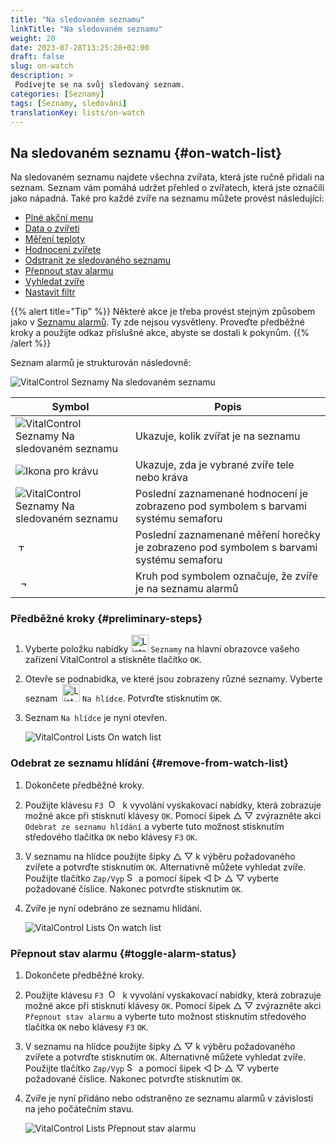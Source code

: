 ```yaml
---
title: "Na sledovaném seznamu"
linkTitle: "Na sledovaném seznamu"
weight: 20
date: 2023-07-28T13:25:28+02:00
draft: false
slug: on-watch
description: >
 Podívejte se na svůj sledovaný seznam.
categories: [Seznamy]
tags: [Seznamy, sledování]
translationKey: lists/on-watch
---
```

## Na sledovaném seznamu {#on-watch-list}

Na sledovaném seznamu najdete všechna zvířata, která jste ručně přidali na seznam. Seznam vám pomáhá udržet přehled o zvířatech, která jste označili jako nápadná. Také pro každé zvíře na seznamu můžete provést následující:

- [Plné akční menu](../alarm/#full-action-menu)
- [Data o zvířeti](../alarm/#animal-data)
- [Měření teploty](../alarm/#take-temperature)
- [Hodnocení zvířete](../alarm/#rate-animal)
- [Odstranit ze sledovaného seznamu](#remove-from-watch-list)
- [Přepnout stav alarmu](#toggle-alarm-status)
- [Vyhledat zvíře](../alarm/#search-animal)
- [Nastavit filtr](../alarm/#set-filter)

{{% alert title="Tip" %}}
Některé akce je třeba provést stejným způsobem jako v [Seznamu alarmů](../alarm). Ty zde nejsou vysvětleny. Proveďte předběžné kroky a použijte odkaz příslušné akce, abyste se dostali k pokynům.
{{% /alert %}}

Seznam alarmů je strukturován následovně:

   ![VitalControl Seznamy Na sledovaném seznamu](../images/onwatchstructure.png "Struktura sledovaného seznamu")

|Symbol   | Popis
|---------|-----
| ![VitalControl Seznamy Na sledovaném seznamu](../images/kopf.png "Počet zvířat ve stádě") | Ukazuje, kolik zvířat je na seznamu
| ![Ikona pro krávu](../images/kopf2.png "Hlava krávy") | Ukazuje, zda je vybrané zvíře tele nebo kráva
| ![VitalControl Seznamy Na sledovaném seznamu](../images/auge.png "Hodnocení") | Poslední zaznamenané hodnocení je zobrazeno pod symbolem s barvami systému semaforu
| &nbsp;<img src="/icons/actions/temperature.svg" width="12" align="bottom" alt="Tělesná teplota" title="Tělesná teplota" /> | Poslední zaznamenané měření horečky je zobrazeno pod symbolem s barvami systému semaforu
| &nbsp;&nbsp;<img src="/icons/header/alarm.svg" width="8" align="bottom" alt="Zobrazení zvířete na alarmu" title="Zvíře na alarmu" /> | Kruh pod symbolem označuje, že zvíře je na seznamu alarmů

### Předběžné kroky {#preliminary-steps}

1. Vyberte položku nabídky <img src="/icons/main/lists.svg" width="28" align="bottom" alt="Lists" /> `Seznamy` na hlavní obrazovce vašeho zařízení VitalControl a stiskněte tlačítko `OK`.

2. Otevře se podnabídka, ve které jsou zobrazeny různé seznamy. Vyberte seznam &nbsp;<img src="/icons/lists/onwatch.svg" width="28" align="bottom" alt="List 'On watch'" /> `Na hlídce`. Potvrďte stisknutím `OK`.

3. Seznam `Na hlídce` je nyní otevřen.

   ![VitalControl Lists On watch list](../images/firststeps2.png "Předběžné kroky")

### Odebrat ze seznamu hlídání {#remove-from-watch-list}

1. Dokončete předběžné kroky.

2. Použijte klávesu `F3` &nbsp;<img src="/icons/footer/open-popup.svg" width="15" align="bottom" alt="Open popup" />&nbsp; k vyvolání vyskakovací nabídky, která zobrazuje možné akce při stisknutí klávesy `OK`. Pomocí šipek △ ▽ zvýrazněte akci `Odebrat ze seznamu hlídání` a vyberte tuto možnost stisknutím středového tlačítka `OK` nebo klávesy `F3` `OK`.

3. V seznamu na hlídce použijte šipky △ ▽ k výběru požadovaného zvířete a potvrďte stisknutím `OK`. Alternativně můžete vyhledat zvíře. Použijte tlačítko `Zap/Vyp` <img src="/icons/footer/search.svg" width="15" align="bottom" alt="Search" /> a pomocí šipek ◁ ▷ △ ▽ vyberte požadované číslice. Nakonec potvrďte stisknutím `OK`.

4. Zvíře je nyní odebráno ze seznamu hlídání.

   ![VitalControl Lists On watch list](../images/remove.png "Odebrat ze seznamu hlídání")

### Přepnout stav alarmu {#toggle-alarm-status}

1. Dokončete předběžné kroky.

2. Použijte klávesu `F3` &nbsp;<img src="/icons/footer/open-popup.svg" width="15" align="bottom" alt="Open popup" />&nbsp; k vyvolání vyskakovací nabídky, která zobrazuje možné akce při stisknutí klávesy `OK`. Pomocí šipek △ ▽ zvýrazněte akci `Přepnout stav alarmu` a vyberte tuto možnost stisknutím středového tlačítka `OK` nebo klávesy `F3` `OK`.

3. V seznamu na hlídce použijte šipky △ ▽ k výběru požadovaného zvířete a potvrďte stisknutím `OK`. Alternativně můžete vyhledat zvíře. Použijte tlačítko `Zap/Vyp` <img src="/icons/footer/search.svg" width="15" align="bottom" alt="Search" /> a pomocí šipek ◁ ▷ △ ▽ vyberte požadované číslice. Nakonec potvrďte stisknutím `OK`.


4. Zvíře je nyní přidáno nebo odstraněno ze seznamu alarmů v závislosti na jeho počátečním stavu.

   ![VitalControl Lists Přepnout stav alarmu](../images/alarmstatus.png "Přepnout stav alarmu")
